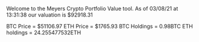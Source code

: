 Welcome to the Meyers Crypto Portfolio Value tool. 
As of 03/08/21 at 13:31:38 our valuation is $92918.31 

BTC Price = $51106.97
 ETH Price = $1765.93
BTC Holdings = 0.98BTC
 ETH holdings = 24.255477532ETH 
